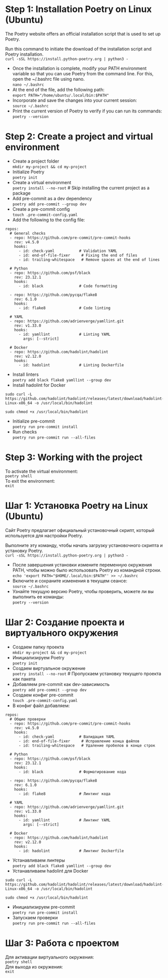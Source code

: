 # Step 1: Installation Poetry on Linux (Ubuntu)
The Poetry website offers an official installation script that is used to set up Poetry.

Run this command to initiate the download of the installation script and Poetry installation.   
`curl -sSL https://install.python-poetry.org | python3 -`
- Once the installation is complete, modify your PATH environment variable so that you can use Poetry from the command line. For this, open the ~/.bashrc file using nano.   
`nano ~/.bashrc`
- At the end of the file, add the following path:    
`export PATH="/home/ubuntu/.local/bin:$PATH"` <!-- Instead of ubuntu use your username -->
- Incorporate and save the changes into your current session:   
`source ~/.bashrc`
- Print the current version of Poetry to verify if you can run its commands:   
`poetry --version` 

# Step 2: Create a project and virtual environment
- Create a project folder  
`mkdir my-project && cd my-project`
- Initialize Poetry  
`poetry init`
- Create a virtual environment  
`poetry install --no-root` # Skip installing the current project as a package
- Add pre-commit as a dev dependency  
`poetry add pre-commit --group dev`  
- Create a pre-commit config  
`touch .pre-commit-config.yaml`  
- Add the following to the config file:
```
repos:
  # General checks
  - repo: https://github.com/pre-commit/pre-commit-hooks
    rev: v4.5.0
    hooks:
      - id: check-yaml           # Validation YAML
      - id: end-of-file-fixer     # Fixing the end of files
      - id: trailing-whitespace   # Remove spaces at the end of lines

  # Python
  - repo: https://github.com/psf/black
    rev: 23.12.1
    hooks:
      - id: black                # Code formatting

  - repo: https://github.com/pycqa/flake8
    rev: 6.1.0
    hooks:
      - id: flake8               # Code linting

  # YAML
  - repo: https://github.com/adrienverge/yamllint.git
    rev: v1.33.0
    hooks:
      - id: yamllint             # Linting YAML
        args: [--strict]

  # Docker
  - repo: https://github.com/hadolint/hadolint
    rev: v2.12.0
    hooks:
      - id: hadolint             # Linting Dockerfile
```      
- Install linters  
`poetry add black flake8 yamllint --group dev`
- Install hadolint for Docker
```
sudo curl -L https://github.com/hadolint/hadolint/releases/latest/download/hadolint-Linux-x86_64 -o /usr/local/bin/hadolint

sudo chmod +x /usr/local/bin/hadolint
```
- Initialize pre-commit  
`poetry run pre-commit install`
- Run checks  
`poetry run pre-commit run --all-files`

# Step 3: Working with the project

To activate the virtual environment:   
`poetry shell`  
To exit the environment:  
`exit`  

# Шаг 1: Установка Poetry на Linux (Ubuntu)
Сайт Poetry предлагает официальный установочный скрипт, который используется для настройки Poetry.

Выполните эту команду, чтобы начать загрузку установочного скрипта и установку Poetry.  
`curl -sSL https://install.python-poetry.org | python3 -`

- После завершения установки измените переменную окружения PATH, чтобы можно было использовать Poetry из командной строки.   
`echo 'export PATH="$HOME/.local/bin:$PATH"' >> ~/.bashrc` 
- Включите и сохраните изменения в текущем сеансе:   
`source ~/.bashrc`
- Узнайте текущую версию Poetry, чтобы проверить, можете ли вы выполнить ее команды:   
`poetry --version`

# Шаг 2: Создание проекта и виртуального окружения
- Создаем папку проекта   
`mkdir my-project && cd my-project`
- Инициализируем Poetry   
`poetry init`
- Создаем виртуальное окружение   
`poetry install --no-root` # Пропускаем установку текущего проекта как пакета
- Добавляем pre-commit как dev-зависимость   
`poetry add pre-commit --group dev`
- Создаем конфиг pre-commit   
`touch .pre-commit-config.yaml`
- В конфиг файл добавляем:   
```
repos:
  # Общие проверки
  - repo: https://github.com/pre-commit/pre-commit-hooks
    rev: v4.5.0
    hooks:
      - id: check-yaml           # Валидация YAML
      - id: end-of-file-fixer     # Исправление конца файлов
      - id: trailing-whitespace   # Удаление пробелов в конце строк

  # Python
  - repo: https://github.com/psf/black
    rev: 23.12.1
    hooks:
      - id: black                # Форматирование кода

  - repo: https://github.com/pycqa/flake8
    rev: 6.1.0
    hooks:
      - id: flake8               # Линтинг кода

  # YAML
  - repo: https://github.com/adrienverge/yamllint.git
    rev: v1.33.0
    hooks:
      - id: yamllint             # Линтинг YAML
        args: [--strict]

  # Docker
  - repo: https://github.com/hadolint/hadolint
    rev: v2.12.0
    hooks:
      - id: hadolint             # Линтинг Dockerfile
```      
- Устанавливаем линтеры   
`poetry add black flake8 yamllint --group dev`
- Устанавливаем hadolint для Docker   
```
sudo curl -L https://github.com/hadolint/hadolint/releases/latest/download/hadolint-Linux-x86_64 -o /usr/local/bin/hadolint

sudo chmod +x /usr/local/bin/hadolint
```   
- Инициализируем pre-commit   
`poetry run pre-commit install`
- Запускаем проверки   
`poetry run pre-commit run --all-files`

# Шаг 3: Работа с проектом

Для активации виртуального окружения:   
`poetry shell`   
Для выхода из окружения:   
`exit`